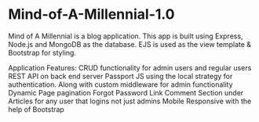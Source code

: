# Mind-of-A-Millennial-1.0
Mind of A Millennial is a blog application.
This app is built using Express, Node.js and MongoDB as the database. EJS is used as the view template & Bootstrap for styling.

Application Features: 
CRUD functionality for admin users and regular users
REST API on back end server
Passport JS using the local strategy for authentication. Along with custom middleware for admin functionality
Dynamic Page pagination
Forgot Password Link
Comment Section under Articles for any user that logins not just admins 
Mobile Responsive with the help of Bootstrap
